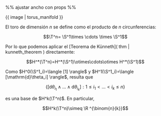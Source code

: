 %% ajustar ancho con props %%

{{ image | torus_manifold }}

El toro de dimensión $n$ se define como el producto de $n$ circunferencias: 

$$\T^n= \S^1\times \cdots \times \S^1$$ 

Por lo que podemos aplicar el [Teorema de Künneth]( thm | kunneth_theorem ) directamente:

$$H^*(\T^n)=H^*(\S^1)\otimes\cdots\otimes H^*(\S^1)$$ 

Como $H^0(\S^1_i)=\langle [1] \rangle$ y $H^1(\S^1_i)=\langle [\mathrm{d}\theta_i] \rangle$, resulta que

$$\{[\mathrm{d}\theta_{i_1}\wedge...\wedge\mathrm{d}\theta_{i_k}] :1\leqslant i_1 <...< i_k\leqslant n\}$$

es una base de $H^k(\T^n)$. En particular, 

$$H^k(\T^n)\simeq \R ^{\binom{n}{k}}$$
